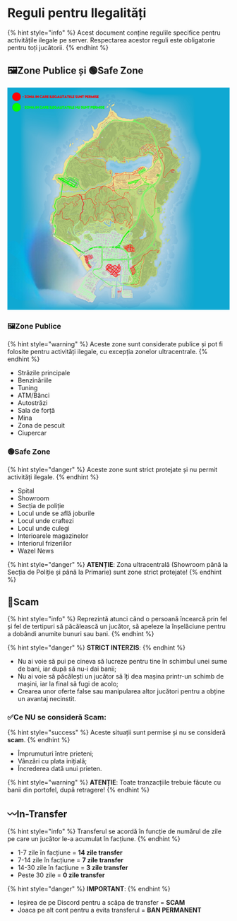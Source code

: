 # Reguli pentru Ilegalități

{% hint style="info" %}
Acest document conține regulile specifice pentru activitățile ilegale pe server. Respectarea acestor reguli este obligatorie pentru toți jucătorii.
{% endhint %}

## 🖼️Zone Publice și 🟢Safe Zone

![Harta](../.gitbook/assets/HARTA.png)

### 🖼️Zone Publice

{% hint style="warning" %}
Aceste zone sunt considerate publice și pot fi folosite pentru activități ilegale, cu excepția zonelor ultracentrale.
{% endhint %}

* Străzile principale
* Benzinăriile
* Tuning
* ATM/Bănci
* Autostrăzi
* Sala de forță
* Mina 
* Zona de pescuit
* Ciupercar

### 🟢Safe Zone

{% hint style="danger" %}
Aceste zone sunt strict protejate și nu permit activități ilegale.
{% endhint %}

* Spital
* Showroom
* Secția de poliție
* Locul unde se află joburile
* Locul unde craftezi
* Locul unde culegi
* Interioarele magazinelor
* Interiorul frizeriilor
* Wazel News

{% hint style="danger" %}
**ATENȚIE**: Zona ultracentrală (Showroom până la Secția de Poliție și până la Primarie) sunt zone strict protejate!
{% endhint %}

## 🔴Scam

{% hint style="info" %}
Reprezintă atunci când o persoană încearcă prin fel și fel de tertipuri să păcălească un jucător, să apeleze la înșelăciune pentru a dobândi anumite bunuri sau bani.
{% endhint %}

{% hint style="danger" %}
**STRICT INTERZIS**:
{% endhint %}

* Nu ai voie să pui pe cineva să lucreze pentru tine în schimbul unei sume de bani, iar după să nu-i dai banii;
* Nu ai voie să păcălești un jucător să îți dea mașina printr-un schimb de mașini, iar la final să fugi de acolo;
* Crearea unor oferte false sau manipularea altor jucători pentru a obține un avantaj necinstit.

### ✅️Ce NU se consideră Scam:

{% hint style="success" %}
Aceste situații sunt permise și nu se consideră **scam**.
{% endhint %}

* Împrumuturi între prieteni;
* Vânzări cu plata inițială;
* Încrederea dată unui prieten.

{% hint style="warning" %}
**ATENȚIE**: Toate tranzacțiile trebuie făcute cu banii din portofel, după retragere!
{% endhint %}

## 〰️In-Transfer

{% hint style="info" %}
Transferul se acordă în funcție de numărul de zile pe care un jucător le-a acumulat în facțiune.
{% endhint %}

* 1-7 zile în facțiune = **14 zile transfer**
* 7-14 zile în facțiune = **7 zile transfer**
* 14-30 zile în facțiune = **3 zile transfer**
* Peste 30 zile = **0 zile transfer**

{% hint style="danger" %}
**IMPORTANT**:
{% endhint %}

* Ieșirea de pe Discord pentru a scăpa de transfer = **SCAM**
* Joaca pe alt cont pentru a evita transferul = **BAN PERMANENT**
